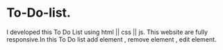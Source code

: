 # To-Do-list.
I developed this To Do List using html || css || js.  This website are fully responsive.In this To Do list add element , remove element , edit element.
